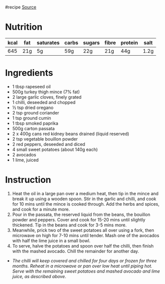 #recipe 
[Source](https://www.bbcgoodfood.com/recipes/turkey-chilli)
# Nutrition
| kcal | fat | saturates | carbs | sugars | fibre | protein | salt |
| ---- | --- | --------- | ----- | ------ | ----- | ------- | ---- |
| 645  | 21g | 5g        | 59g   | 22g    | 21g   | 44g     | 1.2g |
# Ingredients
- 1 tbsp rapeseed oil
- 500g turkey thigh mince (7% fat)
- 2 large garlic cloves, finely grated
- 1 chilli, deseeded and chopped
- ½ tsp dried oregano
- 2 tsp ground coriander
- 1 tsp ground cumin
- 1 tbsp smoked paprika
- 500g carton passata
- 2 x 400g cans red kidney beans drained (liquid reserved)
- 2 tsp vegetable bouillon powder
- 2 red peppers, deseeded and diced
- 4 small sweet potatoes (about 140g each)
- 2 avocados
- 1 lime, juiced
# Instruction
1. Heat the oil in a large pan over a medium heat, then tip in the mince and break it up using a wooden spoon. Stir in the garlic and chilli, and cook for 10 mins until the mince is cooked through. Add the herbs and spices, and cook for a minute more.
2. Pour in the passata, the reserved liquid from the beans, the bouillon powder and peppers. Cover and cook for 15-20 mins until slightly thickened. Tip in the beans and cook for 3-5 mins more.
3. Meanwhile, prick two of the sweet potatoes all over using a fork, then microwave on high for 7-10 mins until tender. Mash one of the avocados with half the lime juice in a small bowl.
4. To serve, halve the potatoes and spoon over half the chilli, then finish with the mashed avocado. Chill the remainder for another day. 
- _The chilli will keep covered and chilled for four days or frozen for three months. Reheat in a microwave or pan over low heat until piping hot. Serve with the remaining sweet potatoes and mashed avocado and lime juice, as described above_.